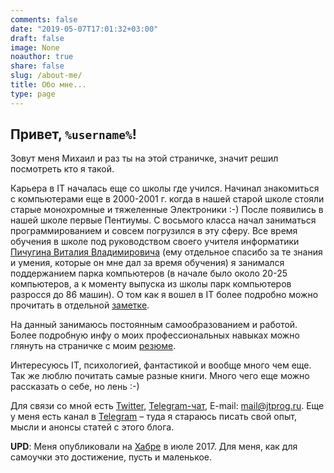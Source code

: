 ```yaml
---
comments: false
date: "2019-05-07T17:01:32+03:00"
draft: false
image: None
noauthor: true
share: false
slug: /about-me/
title: Обо мне...
type: page
---
```


## **Привет, `%username%`!**

Зовут меня Михаил и раз ты на этой страничке, значит решил посмотреть кто я такой.

Карьера в IT началась еще со школы где учился. Начинал знакомиться с компьютерами еще в 2000-2001 г. когда в нашей старой школе стояли старые монохромные и тяжеленные Электроники :-) После появились в нашей школе первые Пентиумы. С восьмого класса начал заниматься программированием и совсем погрузился в эту сферу. Все время обучения в школе под руководством своего учителя информатики [Пичугина Виталия Владимировича](http://bit.ly/pichuginvv) (ему отдельное спасибо за те знания и умения, которые он мне дал за время обучения) я занимался поддержанием парка компьютеров (в начале было около 20-25 компьютеров, а к моменту выпуска из школы парк компьютеров разросся до 86 машин). О том как я вошел в IT более подробно можно прочитать в отдельной [заметке](https://jtprog.ru/my-it-way/).

На данный занимаюсь постоянным самообразованием и работой. Более подробную инфу о моих профессиональных навыках можно глянуть на страничке с моим [резюме](https://savinmi.ru).

Интересуюсь IT, психологией, фантастикой и вообще много чем еще. Так же люблю почитать самые разные книги. Много чего еще можно рассказать о себе, но лень :-)

Для связи со мной есть [Twitter](https://twitter.com/jtprogru), [Telegram-чат](https://ttttt.me/jtprogru_chat), E-mail: [mail@jtprog.ru](mailto:mail@jtprog.ru). Еще у меня есть канал в [Telegram](https://ttttt.me/jtprogru_channel) – туда я стараюсь писать свой опыт, мысли и анонсы статей с этого блога.

**UPD**: Меня опубликовали на [Хабре](https://habr.com/ru/post/333732/) в июле 2017. Для меня, как для самоучки это достижение, пусть и маленькое.
